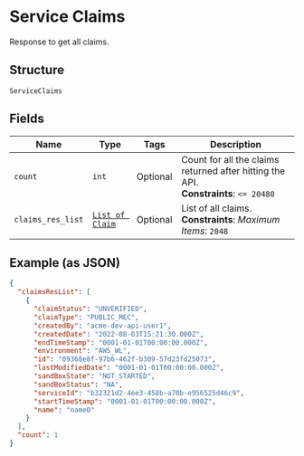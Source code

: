 
# Service Claims

Response to get all claims.

## Structure

`ServiceClaims`

## Fields

| Name | Type | Tags | Description |
|  --- | --- | --- | --- |
| `count` | `int` | Optional | Count for all the claims returned after hitting the API.<br>**Constraints**: `<= 20480` |
| `claims_res_list` | [`List of Claim`](../../doc/models/claim.md) | Optional | List of all claims.<br>**Constraints**: *Maximum Items*: `2048` |

## Example (as JSON)

```json
{
  "claimsResList": [
    {
      "claimStatus": "UNVERIFIED",
      "claimType": "PUBLIC_MEC",
      "createdBy": "acme-dev-api-user1",
      "createdDate": "2022-08-03T15:21:30.000Z",
      "endTimeStamp": "0001-01-01T00:00:00.000Z",
      "environment": "AWS_WL",
      "id": "09368e8f-97b6-462f-b309-57d23fd25073",
      "lastModifiedDate": "0001-01-01T00:00:00.000Z",
      "sandBoxState": "NOT_STARTED",
      "sandBoxStatus": "NA",
      "serviceId": "b32321d2-4ee3-458b-a70b-e956525d46c9",
      "startTimeStamp": "0001-01-01T00:00:00.000Z",
      "name": "name0"
    }
  ],
  "count": 1
}
```

